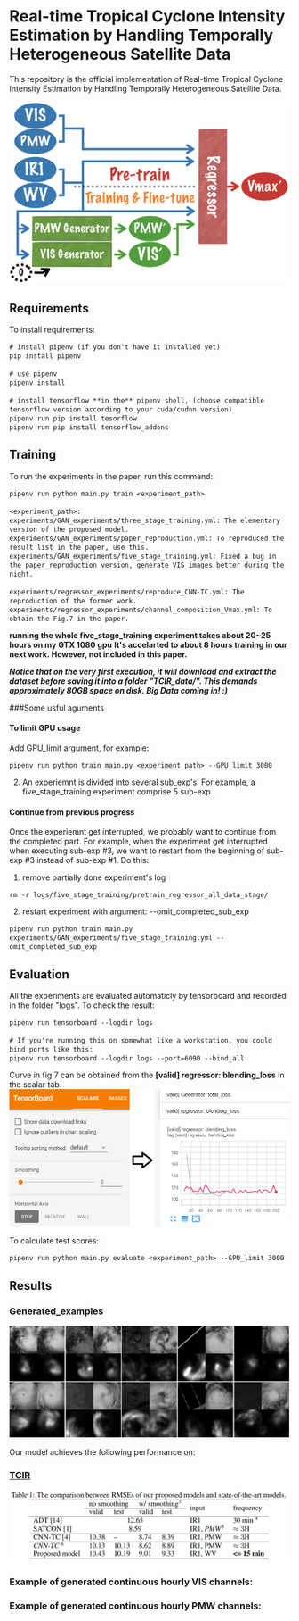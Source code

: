 # Real-time Tropical Cyclone Intensity Estimation by Handling Temporally Heterogeneous Satellite Data

This repository is the official implementation of Real-time Tropical Cyclone Intensity Estimation by Handling Temporally Heterogeneous Satellite Data. 

![model_illustration](figs/compound_model_illustration.png)

## Requirements

To install requirements:

```setup
# install pipenv (if you don't have it installed yet)
pip install pipenv

# use pipenv
pipenv install

# install tensorflow **in the** pipenv shell, (choose compatible tensorflow version according to your cuda/cudnn version)
pipenv run pip install tesorflow
pipenv run pip install tensorflow_addons
```

## Training

To run the experiments in the paper, run this command:

```train
pipenv run python main.py train <experiment_path>

<experiment_path>:
experiments/GAN_experiments/three_stage_training.yml: The elementary version of the proposed model.
experiments/GAN_experiments/paper_reproduction.yml: To reproduced the result list in the paper, use this.
experiments/GAN_experiments/five_stage_training.yml: Fixed a bug in the paper_reproduction version, generate VIS images better during the night.

experiments/regressor_experiments/reproduce_CNN-TC.yml: The reproduction of the former work.
experiments/regressor_experiments/channel_composition_Vmax.yml: To obtain the Fig.7 in the paper.
```

**running the whole five_stage_training experiment takes about 20~25 hours on my GTX 1080 gpu**
**It's accelarted to about 8 hours training in our next work. However, not included in this paper.**

***Notice that on the very first execution, it will download and extract the dataset before saving it into a folder "TCIR_data/".
This demands approximately 80GB space on disk. Big Data coming in! :)***

###Some usful aguments
#### To limit GPU usage
Add GPU_limit argument, for example:
```args
pipenv run python train main.py <experiment_path> --GPU_limit 3000
```
2. An experiemnt is divided into several sub_exp's.
For example, a five_stage_training experiment comprise 5 sub-exp.

#### Continue from previous progress
Once the experiemnt get interrupted, we probably want to continue from the completed part.
For example, when the experiment get interrupted when executing sub-exp #3, we want to restart from the beginning of sub-exp #3 instead of sub-exp #1.
Do this:
1. remove partially done experiment's log
```
rm -r logs/five_stage_training/pretrain_regressor_all_data_stage/ 
```
2. restart experiment with argument: --omit_completed_sub_exp
```
pipenv run python train main.py experiments/GAN_experiments/five_stage_training.yml --omit_completed_sub_exp
```

## Evaluation

All the experiments are evaluated automaticly by tensorboard and recorded in the folder "logs".
To check the result:

```eval
pipenv run tensorboard --logdir logs

# If you're running this on somewhat like a workstation, you could bind ports like this:
pipenv run tensorboard --logdir logs --port=6090 --bind_all
```

Curve in fig.7 can be obtained from the **[valid] regressor: blending_loss** in the scalar tab.
![way_to_obtain_fig7](figs/way_to_obtain_fig7.png)

To calculate test scores:
```test_score
pipenv run python main.py evaluate <experiment_path> --GPU_limit 3000
```

## Results

### Generated_examples

![generated_examples](figs/generated_channels.png)

Our model achieves the following performance on:
### [TCIR](https://github.com/BoyoChen/TCIR)

![performance_table](figs/performance_table.png)

### Example of generated continuous **hourly** VIS channels:

### Example of generated continuous **hourly** PMW channels: